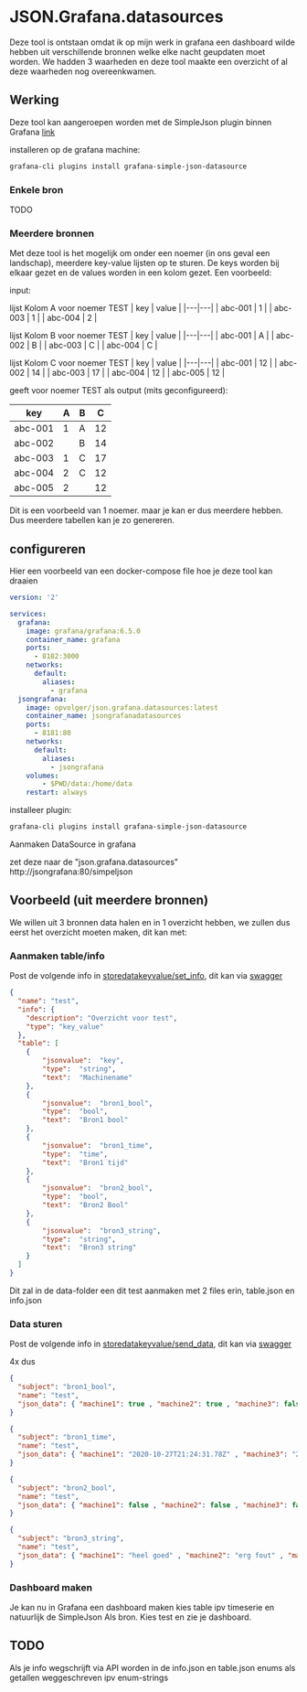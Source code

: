# JSON.Grafana.datasources

Deze tool is ontstaan omdat ik op mijn werk in grafana een dashboard wilde hebben uit verschillende bronnen welke elke nacht geupdaten moet worden.
We hadden 3 waarheden en deze tool maakte een overzicht of al deze waarheden nog overeenkwamen.

## Werking

Deze tool kan aangeroepen worden met de SimpleJson plugin binnen Grafana [link](https://grafana.com/grafana/plugins/grafana-simple-json-datasource?src=grafana_plugin_list)

installeren op de grafana machine:

```bash
grafana-cli plugins install grafana-simple-json-datasource
```

### Enkele bron

TODO

### Meerdere bronnen

Met deze tool is het mogelijk om onder een noemer (in ons geval een landschap), meerdere key-value lijsten op te sturen. De keys worden bij elkaar gezet en de values worden in een kolom gezet. Een voorbeeld:

input:

lijst Kolom A voor noemer TEST
| key  | value  |
|---|---|
| abc-001  | 1 |
| abc-003  | 1 |
| abc-004  | 2 |

lijst Kolom B voor noemer TEST
| key  | value  |
|---|---|
| abc-001  | A |
| abc-002  | B |
| abc-003  | C |
| abc-004  | C |

lijst Kolom C voor noemer TEST
| key  | value  |
|---|---|
| abc-001  | 12 |
| abc-002  | 14 |
| abc-003  | 17 |
| abc-004  | 12 |
| abc-005  | 12 |

geeft voor noemer TEST als output (mits geconfigureerd):

| key  | A | B | C |
|---|---|---|---|
| abc-001  | 1 | A | 12 |
| abc-002  |   | B | 14 |
| abc-003  | 1 | C | 17 |
| abc-004  | 2 | C | 12 |
| abc-005  | 2 |   | 12 |

Dit is een voorbeeld van 1 noemer. maar je kan er dus meerdere hebben. Dus meerdere tabellen kan je zo genereren.

## configureren

Hier een voorbeeld van een docker-compose file hoe je deze tool kan draaien

```yaml
version: '2'

services:
  grafana:
    image: grafana/grafana:6.5.0
    container_name: grafana
    ports:
      - 8182:3000
    networks:
      default:
        aliases:
          - grafana      
  jsongrafana:
    image: opvolger/json.grafana.datasources:latest
    container_name: jsongrafanadatasources
    ports:
      - 8181:80
    networks:
      default:
        aliases:
          - jsongrafana
    volumes:
        - $PWD/data:/home/data
    restart: always
```

installeer plugin:

```bash
grafana-cli plugins install grafana-simple-json-datasource
```

Aanmaken DataSource in grafana

zet deze naar de "json.grafana.datasources" http://jsongrafana:80/simpeljson

## Voorbeeld (uit meerdere bronnen)

We willen uit 3 bronnen data halen en in 1 overzicht hebben, we zullen dus eerst het overzicht moeten maken, dit kan met:

### Aanmaken table/info

Post de volgende info in [storedatakeyvalue/set_info](http://localhost:8181/storedatakeyvalue/set_info), dit kan via [swagger](http://localhost:8181/swagger)

```json
{
  "name": "test",
  "info": {
    "description": "Overzicht voor test",
    "type": "key_value"
  },
  "table": [
    {
        "jsonvalue":  "key",
        "type":  "string",
        "text":  "Machinename"
    },
    {
        "jsonvalue":  "bron1_bool",
        "type":  "bool",
        "text":  "Bron1 bool"
    },
    {
        "jsonvalue":  "bron1_time",
        "type":  "time",
        "text":  "Bron1 tijd"
    },
    {
        "jsonvalue":  "bron2_bool",
        "type":  "bool",
        "text":  "Bron2 Bool"
    },
    {
        "jsonvalue":  "bron3_string",
        "type":  "string",
        "text":  "Bron3 string"
    }
  ]
}
```

Dit zal in de data-folder een dit test aanmaken met 2 files erin, table.json en info.json

### Data sturen

Post de volgende info in [storedatakeyvalue/send_data](http://localhost:8181/storedatakeyvalue/send_data), dit kan via [swagger](http://localhost:8181/swagger)

4x dus

```json
{
  "subject": "bron1_bool",
  "name": "test",
  "json_data": { "machine1": true , "machine2": true , "machine3": false , "machine5": true } 
}
```

```json
{
  "subject": "bron1_time",
  "name": "test",
  "json_data": { "machine1": "2020-10-27T21:24:31.78Z" , "machine3": "2020-10-29T23:24:32.78Z",  "machine4": "2020-10-30T22:24:34.78Z", "machine5": "2020-09-01T21:24:36.78Z" } 
}
```

```json
{
  "subject": "bron2_bool",
  "name": "test",
  "json_data": { "machine1": false , "machine2": false , "machine3": false , "machine4": true, "machine5": true } 
}
```

```json
{
  "subject": "bron3_string",
  "name": "test",
  "json_data": { "machine1": "heel goed" , "machine2": "erg fout" , "machine3": "welkom" , "machine4": "iets anders", "machine5": "iets" }
}
```

### Dashboard maken

Je kan nu in Grafana een dashboard maken kies table ipv timeserie en natuurlijk de SimpleJson Als bron. Kies test en zie je dashboard.

## TODO

Als je info wegschrijft via API worden in de info.json en table.json enums als getallen weggeschreven ipv enum-strings
